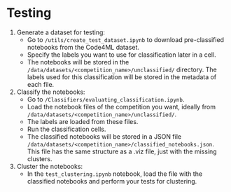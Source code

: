 # Testing
1. Generate a dataset for testing:
    - Go to `/utils/create_test_dataset.ipynb` to download pre-classified notebooks from the Code4ML dataset.
    - Specify the labels you want to use for classification later in a cell.
    - The notebooks will be stored in the `/data/datasets/<competition_name>/unclassified/` directory. The labels used for this classification will be stored in the metadata of each file.
2. Classify the notebooks:
    - Go to `/Classifiers/evaluating_classification.ipynb`.
    - Load the notebook files of the competition you want, ideally from `/data/datasets/<competition_name>/unclassified/`.
    - The labels are loaded from these files.
    - Run the classification cells.
    - The classified notebooks will be stored in a JSON file `/data/datasets/<competition_name>/classified_notebooks.json`. This file has the same structure as a .viz file, just with the missing clusters.
3. Cluster the notebooks:
    - In the `test_clustering.ipynb` notebook, load the file with the classified notebooks and perform your tests for clustering.
